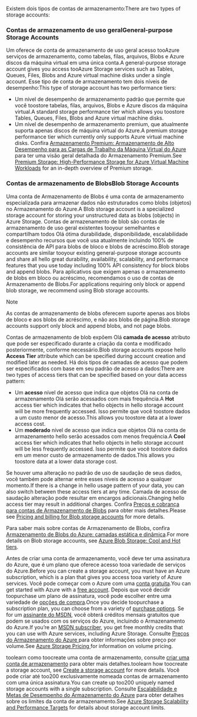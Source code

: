 <span data-ttu-id="e60b8-101">Existem dois tipos de contas de armazenamento:</span><span class="sxs-lookup"><span data-stu-id="e60b8-101">There are two types of storage accounts:</span></span>

### <a name="general-purpose-storage-accounts"></a><span data-ttu-id="e60b8-102">Contas de armazenamento de uso geral</span><span class="sxs-lookup"><span data-stu-id="e60b8-102">General-purpose Storage Accounts</span></span>
<span data-ttu-id="e60b8-103">Um oferece de conta de armazenamento de uso geral acesso tooAzure serviços de armazenamento, como tabelas, filas, arquivos, Blobs e Azure discos da máquina virtual em uma única conta.</span><span class="sxs-lookup"><span data-stu-id="e60b8-103">A general-purpose storage account gives you access tooAzure Storage services such as Tables, Queues, Files, Blobs and Azure virtual machine disks under a single account.</span></span> <span data-ttu-id="e60b8-104">Esse tipo de conta de armazenamento tem dois níveis de desempenho:</span><span class="sxs-lookup"><span data-stu-id="e60b8-104">This type of storage account has two performance tiers:</span></span>

* <span data-ttu-id="e60b8-105">Um nível de desempenho de armazenamento padrão que permite que você toostore tabelas, filas, arquivos, Blobs e Azure discos da máquina virtual.</span><span class="sxs-lookup"><span data-stu-id="e60b8-105">A standard storage performance tier which allows you toostore Tables, Queues, Files, Blobs and Azure virtual machine disks.</span></span>
* <span data-ttu-id="e60b8-106">Um nível de desempenho de armazenamento premium, que atualmente suporta apenas discos de máquina virtual do Azure.</span><span class="sxs-lookup"><span data-stu-id="e60b8-106">A premium storage performance tier which currently only supports Azure virtual machine disks.</span></span> <span data-ttu-id="e60b8-107">Confira [Armazenamento Premium: Armazenamento de Alto Desempenho para as Cargas de Trabalho da Máquina Virtual do Azure](../articles/storage/common/storage-premium-storage.md) para ter uma visão geral detalhada do Armazenamento Premium.</span><span class="sxs-lookup"><span data-stu-id="e60b8-107">See [Premium Storage: High-Performance Storage for Azure Virtual Machine Workloads](../articles/storage/common/storage-premium-storage.md) for an in-depth overview of Premium storage.</span></span>

### <a name="blob-storage-accounts"></a><span data-ttu-id="e60b8-108">Contas de armazenamento de Blobs</span><span class="sxs-lookup"><span data-stu-id="e60b8-108">Blob Storage Accounts</span></span>
<span data-ttu-id="e60b8-109">Uma conta de Armazenamento de Blobs é uma conta de armazenamento especializada para armazenar dados não estruturados como blobs (objetos) no Armazenamento do Azure.</span><span class="sxs-lookup"><span data-stu-id="e60b8-109">A Blob storage account is a specialized storage account for storing your unstructured data as blobs (objects) in Azure Storage.</span></span> <span data-ttu-id="e60b8-110">Contas de armazenamento de blob são contas de armazenamento de uso geral existentes tooyour semelhantes e compartilham todos Olá ótima durabilidade, disponibilidade, escalabilidade e desempenho recursos que você usa atualmente incluindo 100% de consistência de API para blobs de bloco e blobs de acréscimo.</span><span class="sxs-lookup"><span data-stu-id="e60b8-110">Blob storage accounts are similar tooyour existing general-purpose storage accounts and share all hello great durability, availability, scalability, and performance features that you use today including 100% API consistency for block blobs and append blobs.</span></span> <span data-ttu-id="e60b8-111">Para aplicativos que exigem apenas o armazenamento de blobs em bloco ou acréscimo, recomendamos o uso de contas de Armazenamento de Blobs.</span><span class="sxs-lookup"><span data-stu-id="e60b8-111">For applications requiring only block or append blob storage, we recommend using Blob storage accounts.</span></span>

> [!NOTE]
> <span data-ttu-id="e60b8-112">As contas de armazenamento de blobs oferecem suporte apenas aos blobs de bloco e aos blobs de acréscimo, e não aos blobs de página.</span><span class="sxs-lookup"><span data-stu-id="e60b8-112">Blob storage accounts support only block and append blobs, and not page blobs.</span></span>
> 
> 

<span data-ttu-id="e60b8-113">Contas de armazenamento de blob expõem Olá **camada de acesso** atributo que pode ser especificado durante a criação da conta e modificado posteriormente, conforme necessário.</span><span class="sxs-lookup"><span data-stu-id="e60b8-113">Blob storage accounts expose hello **Access Tier** attribute which can be specified during account creation and modified later as needed.</span></span> <span data-ttu-id="e60b8-114">Há dois tipos de camadas de acesso que podem ser especificados com base em seu padrão de acesso a dados:</span><span class="sxs-lookup"><span data-stu-id="e60b8-114">There are two types of access tiers that can be specified based on your data access pattern:</span></span>

* <span data-ttu-id="e60b8-115">Um **acesso** nível de acesso que indica que objetos Olá na conta de armazenamento Olá serão acessados com mais frequência.</span><span class="sxs-lookup"><span data-stu-id="e60b8-115">A **Hot** access tier which indicates that hello objects in hello storage account will be more frequently accessed.</span></span> <span data-ttu-id="e60b8-116">Isso permite que você toostore dados a um custo menor de acesso.</span><span class="sxs-lookup"><span data-stu-id="e60b8-116">This allows you toostore data at a lower access cost.</span></span>
* <span data-ttu-id="e60b8-117">Um **moderado** nível de acesso que indica que objetos Olá na conta de armazenamento hello serão acessados com menos frequência.</span><span class="sxs-lookup"><span data-stu-id="e60b8-117">A **Cool** access tier which indicates that hello objects in hello storage account will be less frequently accessed.</span></span> <span data-ttu-id="e60b8-118">Isso permite que você toostore dados em um menor custo de armazenamento de dados.</span><span class="sxs-lookup"><span data-stu-id="e60b8-118">This allows you toostore data at a lower data storage cost.</span></span>

<span data-ttu-id="e60b8-119">Se houver uma alteração no padrão de uso de saudação de seus dados, você também pode alternar entre esses níveis de acesso a qualquer momento.</span><span class="sxs-lookup"><span data-stu-id="e60b8-119">If there is a change in hello usage pattern of your data, you can also switch between these access tiers at any time.</span></span> <span data-ttu-id="e60b8-120">Camada de acesso de saudação alteração pode resultar em encargos adicionais.</span><span class="sxs-lookup"><span data-stu-id="e60b8-120">Changing hello access tier may result in additional charges.</span></span> <span data-ttu-id="e60b8-121">Confira [Preços e cobrança para contas de Armazenamento de Blobs](../articles/storage/blobs/storage-blob-storage-tiers.md#pricing-and-billing) para obter mais detalhes.</span><span class="sxs-lookup"><span data-stu-id="e60b8-121">Please see [Pricing and billing for Blob storage accounts](../articles/storage/blobs/storage-blob-storage-tiers.md#pricing-and-billing) for more details.</span></span>

<span data-ttu-id="e60b8-122">Para saber mais sobre contas de Armazenamento de Blobs, confira [Armazenamento de Blobs do Azure: camadas estática e dinâmica](../articles/storage/blobs/storage-blob-storage-tiers.md).</span><span class="sxs-lookup"><span data-stu-id="e60b8-122">For more details on Blob storage accounts, see [Azure Blob Storage: Cool and Hot tiers](../articles/storage/blobs/storage-blob-storage-tiers.md).</span></span>

<span data-ttu-id="e60b8-123">Antes de criar uma conta de armazenamento, você deve ter uma assinatura do Azure, que é um plano que oferece acesso tooa variedade de serviços do Azure.</span><span class="sxs-lookup"><span data-stu-id="e60b8-123">Before you can create a storage account, you must have an Azure subscription, which is a plan that gives you access tooa variety of Azure services.</span></span> <span data-ttu-id="e60b8-124">Você pode começar com o Azure com uma [conta gratuita](https://azure.microsoft.com/pricing/free-trial/).</span><span class="sxs-lookup"><span data-stu-id="e60b8-124">You can get started with Azure with a [free account](https://azure.microsoft.com/pricing/free-trial/).</span></span> <span data-ttu-id="e60b8-125">Depois que você decidir toopurchase um plano de assinatura, você pode escolher entre uma variedade de [opções de compra](https://azure.microsoft.com/pricing/purchase-options/).</span><span class="sxs-lookup"><span data-stu-id="e60b8-125">Once you decide toopurchase a subscription plan, you can choose from a variety of [purchase options](https://azure.microsoft.com/pricing/purchase-options/).</span></span> <span data-ttu-id="e60b8-126">Se for um [assinante do MSDN](https://azure.microsoft.com/pricing/member-offers/msdn-benefits-details/), você obterá créditos mensais gratuitos que podem se usados com os serviços do Azure, incluindo o Armazenamento do Azure.</span><span class="sxs-lookup"><span data-stu-id="e60b8-126">If you’re an [MSDN subscriber](https://azure.microsoft.com/pricing/member-offers/msdn-benefits-details/), you get free monthly credits that you can use with Azure services, including Azure Storage.</span></span> <span data-ttu-id="e60b8-127">Consulte [Preços do Armazenamento do Azure ](https://azure.microsoft.com/pricing/details/storage/) para obter informações sobre preço por volume.</span><span class="sxs-lookup"><span data-stu-id="e60b8-127">See [Azure Storage Pricing ](https://azure.microsoft.com/pricing/details/storage/) for information on volume pricing.</span></span>

<span data-ttu-id="e60b8-128">toolearn como toocreate uma conta de armazenamento, consulte [criar uma conta de armazenamento](../articles/storage/common/storage-create-storage-account.md#create-a-storage-account) para obter mais detalhes.</span><span class="sxs-lookup"><span data-stu-id="e60b8-128">toolearn how toocreate a storage account, see [Create a storage account](../articles/storage/common/storage-create-storage-account.md#create-a-storage-account) for more details.</span></span> <span data-ttu-id="e60b8-129">Você pode criar até too200 exclusivamente nomeada contas de armazenamento com uma única assinatura.</span><span class="sxs-lookup"><span data-stu-id="e60b8-129">You can create up too200 uniquely named storage accounts with a single subscription.</span></span> <span data-ttu-id="e60b8-130">Consulte [Escalabilidade e Metas de Desempenho do Armazenamento do Azure](../articles/storage/common/storage-scalability-targets.md) para obter detalhes sobre os limites da conta de armazenamento.</span><span class="sxs-lookup"><span data-stu-id="e60b8-130">See [Azure Storage Scalability and Performance Targets](../articles/storage/common/storage-scalability-targets.md) for details about storage account limits.</span></span>

